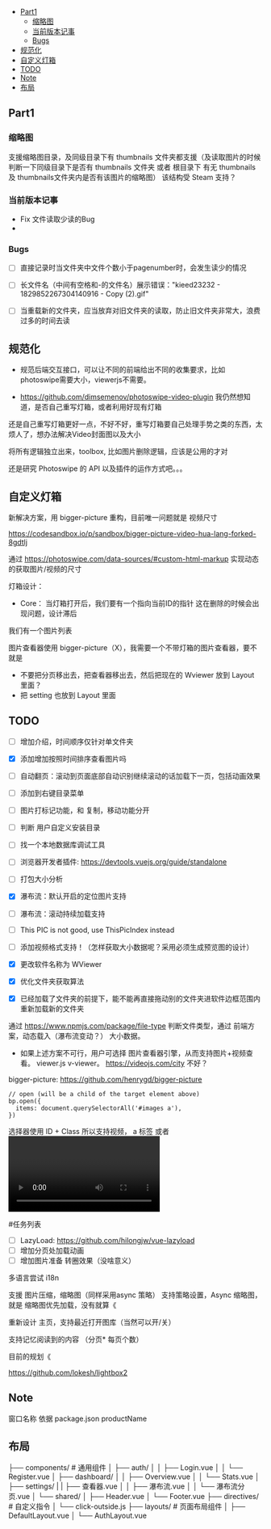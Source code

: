 - [Part1](#part1)
  - [缩略图](#缩略图)
  - [当前版本记事](#当前版本记事)
  - [Bugs](#bugs)
- [规范化](#规范化)
- [自定义灯箱](#自定义灯箱)
- [TODO](#todo)
- [Note](#note)
- [布局](#布局)

## Part1
### 缩略图
支援缩略图目录，及同级目录下有 thumbnails 文件夹都支援（及读取图片的时候判断一下同级目录下是否有 thumbnails 文件夹 或者 根目录下 有无 thumbnails 及 thumbnails文件夹内是否有该图片的缩略图）
该结构受 Steam 支持？

### 当前版本记事
- Fix 文件读取少读的Bug
-

### Bugs
- [ ] 直接记录时当文件夹中文件个数小于pagenumber时，会发生读少的情况
- [ ] 长文件名（中间有空格和-的文件名）展示错误："kieed23232 - 1829852267304140916 - Copy (2).gif"
- [ ]  当重载新的文件夹，应当放弃对旧文件夹的读取，防止旧文件夹非常大，浪费过多的时间去读


## 规范化
- 规范后端交互接口，可以让不同的前端给出不同的收集要求，比如photoswipe需要大小，viewerjs不需要。


- https://github.com/dimsemenov/photoswipe-video-plugin
我仍然想知道，是否自己重写灯箱，或者利用好现有灯箱

还是自己重写灯箱更好一点，不好不好，重写灯箱要自己处理手势之类的东西，太烦人了，想办法解决Video封面图以及大小

将所有逻辑独立出来，toolbox, 比如图片删除逻辑，应该是公用的才对

还是研究 Photoswipe 的 API 以及插件的运作方式吧。。。

## 自定义灯箱
新解决方案，用 bigger-picture 重构，目前唯一问题就是 视频尺寸

https://codesandbox.io/p/sandbox/bigger-picture-video-hua-lang-forked-8gdtlj

通过
https://photoswipe.com/data-sources/#custom-html-markup
实现动态的获取图片/视频的尺寸


灯箱设计：
- Core： 当灯箱打开后，我们要有一个指向当前ID的指针
这在删除的时候会出现问题，设计滞后

我们有一个图片列表

图片查看器使用 bigger-picture（X），我需要一个不带灯箱的图片查看器，要不就是


- 不要把分页移出去，把查看器移出去，然后把现在的 Wviewer 放到 Layout 里面？
- 把 setting 也放到 Layout 里面

## TODO
- [ ] 增加介绍，时间顺序仅针对单文件夹
- [x] 添加增加按照时间排序查看图片吗
- [ ] 自动翻页：滚动到页面底部自动识别继续滚动的话加载下一页，包括动画效果
- [ ] 添加到右键目录菜单
- [ ] 图片打标记功能，和 复制，移动功能分开
- [ ] 判断 用户自定义安装目录
- [ ] 找一个本地数据库调试工具
- [ ] 浏览器开发者插件: https://devtools.vuejs.org/guide/standalone
- [ ] 打包大小分析
- [x] 瀑布流：默认开启的定位图片支持
- [ ] 瀑布流：滚动持续加载支持
- [ ] This PIC is not good, use ThisPicIndex instead
- [ ] 添加视频格式支持！（怎样获取大小数据呢？采用必须生成预览图的设计）
- [x] 更改软件名称为 WViewer
- [x] 优化文件夹获取算法
- [x] 已经加载了文件夹的前提下，能不能再直接拖动别的文件夹进软件边框范围内重新加载新的文件夹




通过 https://www.npmjs.com/package/file-type 判断文件类型，通过 前端方案，动态载入（瀑布流变动？） 大小数据。

- 如果上述方案不可行，用户可选择 图片查看器引擎，从而支持图片+视频查看。
viewer.js v-viewer。 https://videojs.com/city 不好？

bigger-picture: https://github.com/henrygd/bigger-picture
```
// open (will be a child of the target element above)
bp.open({
  items: document.querySelectorAll('#images a'),
})
```
选择器使用 ID + Class
所以支持视频， a 标签 或者 <video> 标签《？《  （测试别的标签是否可行）
这些都是参考的库。

#任务列表
- [ ] LazyLoad: https://github.com/hilongjw/vue-lazyload
- [ ] 增加分页处加载动画
- [ ] 增加图片准备 转圈效果（没啥意义）

多语言尝试 i18n

支援 图片压缩，缩略图（同样采用async 策略）
支持策略设置，Async 缩略图，就是 缩略图优先加载，没有就算《

重新设计 主页，支持最近打开图库（当然可以开/关）

支持记忆阅读到的内容 （分页* 每页个数）

目前的规划《


https://github.com/lokesh/lightbox2


## Note
窗口名称 依据 package.json productName

## 布局
├── components/          # 通用组件
│   ├── auth/
│   │   ├── Login.vue
│   │   └── Register.vue
│   ├── dashboard/
│   │   ├── Overview.vue
│   │   └── Stats.vue
│   ├── settings/
|   |   ├── 查看器.vue
│   │   ├── 瀑布流.vue
│   │   └── 瀑布流分页.vue
│   └── shared/
│       ├── Header.vue
│       └── Footer.vue
├── directives/          # 自定义指令
│   └── click-outside.js
├── layouts/             # 页面布局组件
│   ├── DefaultLayout.vue
│   └── AuthLayout.vue
